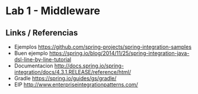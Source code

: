 # Lab 1 - Middleware

## Links / Referencias

- Ejemplos https://github.com/spring-projects/spring-integration-samples
- Buen ejemplo https://spring.io/blog/2014/11/25/spring-integration-java-dsl-line-by-line-tutorial
- Documentacion http://docs.spring.io/spring-integration/docs/4.3.1.RELEASE/reference/html/
- Gradle https://spring.io/guides/gs/gradle/
- EIP http://www.enterpriseintegrationpatterns.com/
